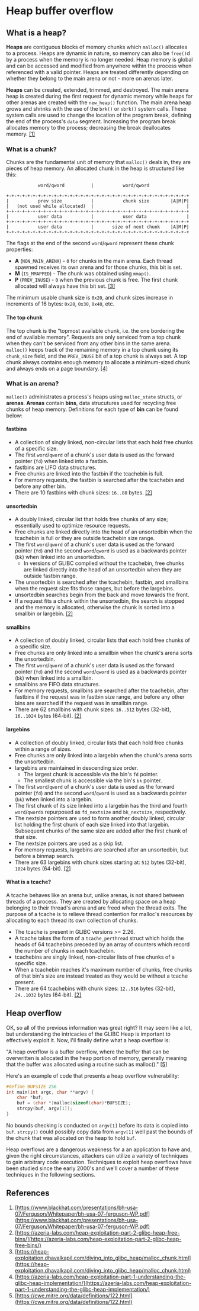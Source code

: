 # Heap buffer overflow

## What is a heap?

**Heaps** are contiguous blocks of memory chunks which `malloc()` allocates
to a process. Heaps are dynamic in nature, so memory can also be `free()`d
by a process when the memory is no longer needed. Heap memory is global and
can be accessed and modified from anywhere within the process when referenced
with a valid pointer. Heaps are treated differently depending on whether
they belong to the main arena or not - more on arenas later.

**Heaps** can be created, extended, trimmed, and destroyed. The main arena
heap is created during the first request for dynamic memory while heaps for
other arenas are created with the `new_heap()` function. The main arena
heap grows and shrinks with the use of the `brk()` or `sbrk()` system calls.
These system calls are used to change the location of the program break,
defining the end of the process's `data` segment. Increasing the
program break allocates memory to the process; decreasing the break
deallocates memory. [[1]](#references)

### What is a chunk?

Chunks are the fundamental unit of memory that `malloc()` deals in, they are
pieces of heap memory. An allocated chunk in the heap is structured like this:

```
            word/qword          |           word/qword

+-+-+-+-+-+-+-+-+-+-+-+-+-+-+-+-+-+-+-+-+-+-+-+-+-+-+-+-+-+-+-+-+-+-+
|           prev size           |           chunk size        |A|M|P|
|   (not used while allocated)  |                                   |
+-+-+-+-+-+-+-+-+-+-+-+-+-+-+-+-+-+-+-+-+-+-+-+-+-+-+-+-+-+-+-+-+-+-+
|           user data           |           user data               |
+-+-+-+-+-+-+-+-+-+-+-+-+-+-+-+-+-+-+-+-+-+-+-+-+-+-+-+-+-+-+-+-+-+-+
|           user data           |       size of next chunk    |A|M|P|
+-+-+-+-+-+-+-+-+-+-+-+-+-+-+-+-+-+-+-+-+-+-+-+-+-+-+-+-+-+-+-+-+-+-+
```

The flags at the end of the second `word`/`qword` represent these chunk
properties:

* **A** (`NON_MAIN_ARENA`) - `0` for chunks in the main arena. Each thread
spawned receives its own arena and for those chunks, this bit is set.
* **M** (`IS_MMAPPED`) - The chunk was obtained using `mmap()`.
* **P** (`PREV_INUSE`) - `0` when the previous chunk is free. The first chunk
allocated will always have this bit set. [[3]](#references)

The minimum usable chunk size is `0x20`, and chunk sizes increase in
increments of 16 bytes: `0x20`, `0x30`, `0x40`, etc.

#### The top chunk

The top chunk is the "topmost available chunk, i.e. the one bordering the end
of available memory". Requests are only serviced from a top chunk when they
can't be serviced from any other bins in the same arena. `malloc()` keeps
track of the remaining memory in a top chunk using its `chunk_size` field,
and the `PREV_INUSE` bit of a top chunk is always set. A top chunk always
contains enough memory to allocate a minimum-sized chunk and always ends on a
page boundary. [[4]](#references)

### What is an arena?

`malloc()` administrates a process's heaps using `malloc_state` structs, or
**arenas**. **Arenas** contain **bins**, data strucutures used for recycling
free chunks of heap memory. Definitions for each type of **bin** can be found
below:

#### fastbins

* A collection of singly linked, non-circular lists that each hold free chunks
of a specific size.
* The first `word`/`qword` of a chunk's user data is used as the forward
pointer (`fd`) when linked into a fastbin.
* fastbins are LIFO data structures.
* Free chunks are linked into the fastbin if the tcachebin is full.
* For memory requests, the fastbin is searched after the tcachebin and before
any other bin.
* There are 10 fastbins with chunk sizes: `16..88` bytes. [[2]](#references)

#### unsortedbin

* A doubly linked, circular list that holds free chunks of any size;
essentially used to optimize resource requests.
* Free chunks are linked directly into the head of an unsortedbin when the
tcachebin is full or they are outside tcachebin size range.
* The first `word`/`qword` of a chunk's user data is used as the forward
pointer (`fd`) and the second `word`/`qword` is used as a backwards pointer
(`bk`) when linked into an unsortedbin.
  * In versions of GLIBC compiled without the tcachebin, free chunks are linked
directly into the head of an unsortedbin when they are outside fastbin range.
* The unsortedbin is searched after the tcachebin, fastbin, and smallbins when
the request size fits those ranges, but before the largebins.
* unsortedbin searches begin from the back and move towards the front.
* If a request fits a chunk within the unsortedbin, the search is stopped and
the memory is allocated, otherwise the chunk is sorted into a smallbin or
largebin. [[2]](#references)

#### smallbins

* A collection of doubly linked, circular lists that each hold free chunks of a
specific size.
* Free chunks are only linked into a smallbin when the chunk's arena sorts the
unsortedbin.
* The first `word`/`qword` of a chunk's user data is used as the forward
pointer (`fd`) and the second `word`/`qword` is used as a backwards pointer
(`bk`) when linked into a smallbin.
* smallbins are FIFO data structures.
* For memory requests, smallbins are searched after the tcachebin, after
fastbins if the request was in fastbin size range, and before any other bins
are searched if the request was in smallbin range.
* There are 62 smallbins with chunk sizes: `16..512` bytes (32-bit),
`16..1024` bytes (64-bit). [[2]](#references)

#### largebins

* A collection of doubly linked, circular lists that each hold free chunks
within a range of sizes.
* Free chunks are only linked into a largebin when the chunk's arena sorts the
unsortedbin.
* largebins are maintained in descending size order.
  * The largest chunk is accessible via the bin's `fd` pointer.
  * The smallest chunk is accessible via the bin's `bk` pointer.
* The first `word`/`qword` of a chunk's user data is used as the forward
pointer (`fd`) and the second `word`/`qword` is used as a backwards pointer
(`bk`) when linked into a largebin.
* The first chunk of its size linked into a largebin has the third and fourth
`word`/`qword`s repurposed as `fd_nextsize` and `bk_nextsize`, respectively.
* The nextsize pointers are used to form another doubly linked, circular list
holding the first chunk of each size linked into that largebin. Subsequent
chunks of the same size are added after the first chunk of that size.
* The nextsize pointers are used as a skip list.
* For memory requests, largebins are searched after an unsortedbin, but before
a binmap search.
* There are 63 largebins with chunk sizes starting at: `512` bytes (32-bit),
`1024` bytes (64-bit). [[2]](#references)

#### What is a tcache?

A tcache behaves like an arena but, unlike arenas, is not shared between
threads of a process. They are created by allocating space on a heap belonging
to their thread's arena and are freed when the thread exits. The purpose of a
tcache is to relieve thread contention for malloc's resources by allocating to
each thread its own collection of chunks.

* The tcache is present in GLIBC versions >= 2.26.
* A tcache takes the form of a `tcache_perthread` struct which holds the heads
of 64 tcachebins preceded by an array of counters which record the number of
chunks in each tcachebin.
* tcachebins are singly linked, non-circular lists of free chunks of a specific
size.
* When a tcachebin reaches it's maximum number of chunks, free chunks of that
bin's size are instead treated as they would be without a tcache present.
* There are 64 tcachebins with chunk sizes: `12..516` bytes (32-bit),
`24..1032` bytes (64-bit). [[2]](#references)

## Heap overflow

OK, so all of the previous information was great right? It may seem like a lot,
but understanding the intricacies of the GLIBC Heap is important to effectively
exploit it. Now, I'll finally define what a heap overflow is:

"A heap overflow is a buffer overflow, where the buffer that can be overwritten
is allocated in the heap portion of memory, generally meaning that the buffer
was allocated using a routine such as malloc()." [[5]](#references)

Here's an example of code that presents a heap overflow vulnerability:

```c
#define BUFSIZE 256
int main(int argc, char **argv) {
    char *buf;
    buf = (char *)malloc(sizeof(char)*BUFSIZE);
    strcpy(buf, argv[1]);
}
```

No bounds checking is conducted on `argv[1]` before its data is copied into
`buf`. `strcpy()` could possibly copy data from `argv[1]` well past the bounds
of the chunk that was allocated on the heap to hold `buf`.

Heap overflows are a dangerous weakness for a an application to have and, given
the right circumstances, attackers can utilize a variety of techniques to gain
arbitrary code execution. Techniques to exploit heap overflows have been
studied since the early 2000's and we'll cover a number of these techniques in
the following sections.

## References

1. [https://www.blackhat.com/presentations/bh-usa-07/Ferguson/Whitepaper/bh-usa-07-ferguson-WP.pdf](https://www.blackhat.com/presentations/bh-usa-07/Ferguson/Whitepaper/bh-usa-07-ferguson-WP.pdf)
2. [https://azeria-labs.com/heap-exploitation-part-2-glibc-heap-free-bins/](https://azeria-labs.com/heap-exploitation-part-2-glibc-heap-free-bins/)
3. [https://heap-exploitation.dhavalkapil.com/diving_into_glibc_heap/malloc_chunk.html](https://heap-exploitation.dhavalkapil.com/diving_into_glibc_heap/malloc_chunk.html)
4. [https://azeria-labs.com/heap-exploitation-part-1-understanding-the-glibc-heap-implementation/](https://azeria-labs.com/heap-exploitation-part-1-understanding-the-glibc-heap-implementation/)
5. [https://cwe.mitre.org/data/definitions/122.html](https://cwe.mitre.org/data/definitions/122.html)
